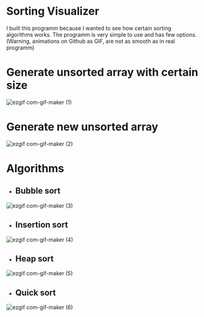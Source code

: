 # Sorting Visualizer
I built this programm because I wanted to see how certain sorting algorithms works. The programm is very simple to use
and has few options.\
(Warning, animations on Github as GIF, are not as smooth as in real programm)

# Generate unsorted array with certain size
![ezgif com-gif-maker (1)](https://user-images.githubusercontent.com/83311097/118398620-bd58f380-b659-11eb-99f0-c1a61034407b.gif)

# Generate new unsorted array
![ezgif com-gif-maker (2)](https://user-images.githubusercontent.com/83311097/118408395-c2cc3300-b685-11eb-95c3-9fd7966f6b8e.gif)

# Algorithms
- ## Bubble sort
![ezgif com-gif-maker (3)](https://user-images.githubusercontent.com/83311097/118409349-5142b380-b68a-11eb-921b-0aaf3ec43bb5.gif)

- ## Insertion sort
![ezgif com-gif-maker (4)](https://user-images.githubusercontent.com/83311097/118644110-b4912a80-b7dd-11eb-8077-224065f562f1.gif)

- ## Heap sort
![ezgif com-gif-maker (5)](https://user-images.githubusercontent.com/83311097/118645888-cd024480-b7df-11eb-8220-fb5a5d79434c.gif)

- ## Quick sort
![ezgif com-gif-maker (6)](https://user-images.githubusercontent.com/83311097/118647351-8ada0280-b7e1-11eb-9437-df9c45fbe713.gif)






